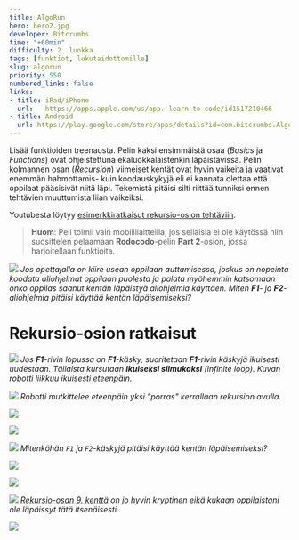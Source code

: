 ```yaml
---
title: AlgoRun
hero: hero2.jpg
developer: Bitcrumbs
time: "+60min"
difficulty: 2. luokka
tags: [funktiot, lukutaidottomille]
slug: algorun
priority: 550
numbered_links: false
links:
- title: iPad/iPhone
  url:   https://apps.apple.com/us/app.-learn-to-code/id1517210466
- title: Android
  url: https://play.google.com/store/apps/details?id=com.bitcrumbs.AlgoRunFree&hl=en&gl=US
---
```



Lisää funktioiden treenausta. Pelin kaksi ensimmäistä osaa (*Basics* ja *Functions*) ovat ohjeistettuna ekaluokkalaistenkin läpäistävissä.  Pelin kolmannen osan (*Recursion*) viimeiset kentät ovat hyvin vaikeita ja vaativat enemmän hahmottamis- kuin koodauskykyjä eli ei kannata olettaa että oppilaat pääsisivät niitä läpi. Tekemistä pitäisi silti riittää tunniksi ennen tehtävien muuttumista liian vaikeiksi.

Youtubesta löytyy [esimerkkiratkaisut rekursio-osion tehtäviin](https://www.youtube.com/watch?v=So8DZuzY2JA&ab_channel=asclimcatch).

> **Huom**: Peli toimii vain mobiililaitteilla, jos sellaisia ei ole käytössä niin suosittelen pelaamaan **Rodocodo**-pelin **Part 2**-osion, jossa harjoitellaan funktioita.

<!--
NOTES: Rekursio-osiossa on mahdotonta selittää käytännön esimerkeillä rekursin ja infinite loopin eroa, sillä pelissä ei ole lopetusehtoja rekursiolle.
-->

<!-- ![](./aliohjelma_4.jpg)
![](./kaskysarjat.jpg)
---

# Aliohjelmat eli funktiot

![](./paaohjelma.jpg)
***F1**-rivi on `pääohjelma` eli sen sisään laitetut käskyt suoritetaan aina automaattisesti kun koodi suoritetaan (robotti liikkuu kaksi ruutua eteenpäin)*

![](./aliohjelma.jpg)
***F2**-rivi on `aliohjelma` eli sen sisään laitettuja käskyjä ei suoriteta automaattisesti (kuvan koodi ei tee mitään)*

![](./aliohjelmakutsu.jpg)
***F2**-rivin käskyt suoritetaan ainoastaan kun käytetään **F2**-käskyä (kuvan koodi liikuttaa robottia kahdesti eteenpäin)*

![](./aliohjelmakutsu-2.jpg)
*Pääohjelmassa on kaksi **F2**-käskyä eli **F2**-rivillä olevat käskyt suoritetaan kahdesti (robotti liikkuu neljä ruutua eteenpäin)*

![](./aliohjelmakutsu-3.jpg)
*Esimerkkikoodissa robotti liikkuu kaksi ruutua eteepäin, kääntyy oikealle ja liikkuu taas kaksi ruutua eteenpäin*

![](./functions-1.jpg)
*Functions-maailman 1. tehtävä*

<!-- ![](./functions-3.jpg) -->
![](./functions-3-uncomplete.jpg)
*Jos opettajalla on kiire usean oppilaan auttamisessa, joskus on nopeinta koodata aliohjelmat oppilaan puolesta ja palata myöhemmin katsomaan onko oppilas saanut kentän läpäistyä aliohjelmia käyttäen. Miten **F1**- ja **F2**-aliohjelmia pitäisi käyttää kentän läpäisemiseksi?*

# Rekursio-osion ratkaisut

![](./recursion-1.jpg)
*Jos **F1**-rivin lopussa on **F1**-käsky, suoritetaan **F1**-rivin käskyjä ikuisesti uudestaan. Tällaista kursutaan **ikuiseksi silmukaksi** *(infinite loop)*. Kuvan robotti liikkuu ikuisesti eteenpäin.*

![](./recursion-2.jpg)
*Robotti mutkittelee eteenpäin yksi "porras" kerrallaan rekursion avulla.*

![](./recursion-3.jpg)

![](./recursion-4.jpg)
<!--![](./recursion-5.jpg)-->
![](./recursion-5-uncomplete.jpg)
*Mitenköhän `F1` ja `F2`-käskyjä pitäisi käyttää kentän läpäisemiseksi?*

![](./recursion-6.jpg)

![](./recursion-7.jpg)

![](./recursion-8.jpg)
*<u>Rekursio-osan 9. kenttä</u> on jo hyvin kryptinen eikä kukaan oppilaistani ole läpäissyt tätä itsenäisesti.*

![](./recursion-9.jpg)
